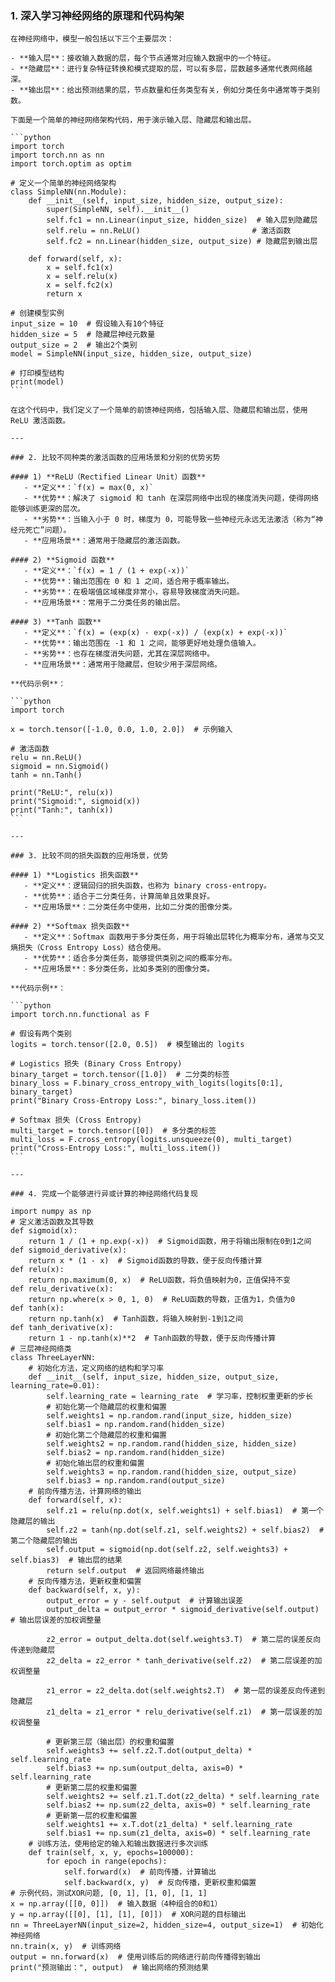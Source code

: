 ### 1. 深入学习神经网络的原理和代码构架
	
	在神经网络中，模型一般包括以下三个主要层次：
	
	- **输入层**：接收输入数据的层，每个节点通常对应输入数据中的一个特征。
	- **隐藏层**：进行复杂特征转换和模式提取的层，可以有多层，层数越多通常代表网络越深。
	- **输出层**：给出预测结果的层，节点数量和任务类型有关，例如分类任务中通常等于类别数。
	
	下面是一个简单的神经网络架构代码，用于演示输入层、隐藏层和输出层。
	
	```python
	import torch
	import torch.nn as nn
	import torch.optim as optim
	
	# 定义一个简单的神经网络架构
	class SimpleNN(nn.Module):
	    def __init__(self, input_size, hidden_size, output_size):
	        super(SimpleNN, self).__init__()
	        self.fc1 = nn.Linear(input_size, hidden_size)  # 输入层到隐藏层
	        self.relu = nn.ReLU()                         # 激活函数
	        self.fc2 = nn.Linear(hidden_size, output_size) # 隐藏层到输出层
	
	    def forward(self, x):
	        x = self.fc1(x)
	        x = self.relu(x)
	        x = self.fc2(x)
	        return x
	
	# 创建模型实例
	input_size = 10  # 假设输入有10个特征
	hidden_size = 5  # 隐藏层神经元数量
	output_size = 2  # 输出2个类别
	model = SimpleNN(input_size, hidden_size, output_size)
	
	# 打印模型结构
	print(model)
	```
	
	在这个代码中，我们定义了一个简单的前馈神经网络，包括输入层、隐藏层和输出层，使用 ReLU 激活函数。
	
	---
	
	### 2. 比较不同种类的激活函数的应用场景和分别的优势劣势
	
	#### 1) **ReLU（Rectified Linear Unit）函数**
	   - **定义**：`f(x) = max(0, x)`
	   - **优势**：解决了 sigmoid 和 tanh 在深层网络中出现的梯度消失问题，使得网络能够训练更深的层次。
	   - **劣势**：当输入小于 0 时，梯度为 0，可能导致一些神经元永远无法激活（称为“神经元死亡”问题）。
	   - **应用场景**：通常用于隐藏层的激活函数。
	
	#### 2) **Sigmoid 函数**
	   - **定义**：`f(x) = 1 / (1 + exp(-x))`
	   - **优势**：输出范围在 0 和 1 之间，适合用于概率输出。
	   - **劣势**：在极端值区域梯度非常小，容易导致梯度消失问题。
	   - **应用场景**：常用于二分类任务的输出层。
	
	#### 3) **Tanh 函数**
	   - **定义**：`f(x) = (exp(x) - exp(-x)) / (exp(x) + exp(-x))`
	   - **优势**：输出范围在 -1 和 1 之间，能够更好地处理负值输入。
	   - **劣势**：也存在梯度消失问题，尤其在深层网络中。
	   - **应用场景**：通常用于隐藏层，但较少用于深层网络。
	
	**代码示例**：
	
	```python
	import torch
	
	x = torch.tensor([-1.0, 0.0, 1.0, 2.0])  # 示例输入
	
	# 激活函数
	relu = nn.ReLU()
	sigmoid = nn.Sigmoid()
	tanh = nn.Tanh()
	
	print("ReLU:", relu(x))
	print("Sigmoid:", sigmoid(x))
	print("Tanh:", tanh(x))
	```
	
	---
	
	### 3. 比较不同的损失函数的应用场景，优势
	
	#### 1) **Logistics 损失函数**
	   - **定义**：逻辑回归的损失函数，也称为 binary cross-entropy。
	   - **优势**：适合于二分类任务，计算简单且效果良好。
	   - **应用场景**：二分类任务中使用，比如二分类的图像分类。
	
	#### 2) **Softmax 损失函数**
	   - **定义**：Softmax 函数用于多分类任务，用于将输出层转化为概率分布，通常与交叉熵损失（Cross Entropy Loss）结合使用。
	   - **优势**：适合多分类任务，能够提供类别之间的概率分布。
	   - **应用场景**：多分类任务，比如多类别的图像分类。
	
	**代码示例**：
	
	```python
	import torch.nn.functional as F
	
	# 假设有两个类别
	logits = torch.tensor([2.0, 0.5])  # 模型输出的 logits
	
	# Logistics 损失 (Binary Cross Entropy)
	binary_target = torch.tensor([1.0])  # 二分类的标签
	binary_loss = F.binary_cross_entropy_with_logits(logits[0:1], binary_target)
	print("Binary Cross-Entropy Loss:", binary_loss.item())
	
	# Softmax 损失 (Cross Entropy)
	multi_target = torch.tensor([0])  # 多分类的标签
	multi_loss = F.cross_entropy(logits.unsqueeze(0), multi_target)
	print("Cross-Entropy Loss:", multi_loss.item())
	```
	
	---
	
	### 4. 完成一个能够进行异或计算的神经网络代码复现
	
	import numpy as np
	# 定义激活函数及其导数
	def sigmoid(x):
	    return 1 / (1 + np.exp(-x))  # Sigmoid函数，用于将输出限制在0到1之间
	def sigmoid_derivative(x):
	    return x * (1 - x)  # Sigmoid函数的导数，便于反向传播计算
	def relu(x):
	    return np.maximum(0, x)  # ReLU函数，将负值映射为0，正值保持不变
	def relu_derivative(x):
	    return np.where(x > 0, 1, 0)  # ReLU函数的导数，正值为1，负值为0
	def tanh(x):
	    return np.tanh(x)  # Tanh函数，将输入映射到-1到1之间
	def tanh_derivative(x):
	    return 1 - np.tanh(x)**2  # Tanh函数的导数，便于反向传播计算
	# 三层神经网络类
	class ThreeLayerNN:
	    # 初始化方法，定义网络的结构和学习率
	    def __init__(self, input_size, hidden_size, output_size, learning_rate=0.01):
	        self.learning_rate = learning_rate  # 学习率，控制权重更新的步长
	        # 初始化第一个隐藏层的权重和偏置
	        self.weights1 = np.random.rand(input_size, hidden_size)
	        self.bias1 = np.random.rand(hidden_size)
	        # 初始化第二个隐藏层的权重和偏置
	        self.weights2 = np.random.rand(hidden_size, hidden_size)
	        self.bias2 = np.random.rand(hidden_size)
	        # 初始化输出层的权重和偏置
	        self.weights3 = np.random.rand(hidden_size, output_size)
	        self.bias3 = np.random.rand(output_size)
	    # 前向传播方法，计算网络的输出
	    def forward(self, x):
	        self.z1 = relu(np.dot(x, self.weights1) + self.bias1)  # 第一个隐藏层的输出
	        self.z2 = tanh(np.dot(self.z1, self.weights2) + self.bias2)  # 第二个隐藏层的输出
	        self.output = sigmoid(np.dot(self.z2, self.weights3) + self.bias3)  # 输出层的结果
	        return self.output  # 返回网络最终输出
	    # 反向传播方法，更新权重和偏置
	    def backward(self, x, y):
	        output_error = y - self.output  # 计算输出误差
	        output_delta = output_error * sigmoid_derivative(self.output)  # 输出层误差的加权调整量
	        
	        z2_error = output_delta.dot(self.weights3.T)  # 第二层的误差反向传递到隐藏层
	        z2_delta = z2_error * tanh_derivative(self.z2)  # 第二层误差的加权调整量
	        
	        z1_error = z2_delta.dot(self.weights2.T)  # 第一层的误差反向传递到隐藏层
	        z1_delta = z1_error * relu_derivative(self.z1)  # 第一层误差的加权调整量
	        
	        # 更新第三层（输出层）的权重和偏置
	        self.weights3 += self.z2.T.dot(output_delta) * self.learning_rate
	        self.bias3 += np.sum(output_delta, axis=0) * self.learning_rate
	        # 更新第二层的权重和偏置
	        self.weights2 += self.z1.T.dot(z2_delta) * self.learning_rate
	        self.bias2 += np.sum(z2_delta, axis=0) * self.learning_rate
	        # 更新第一层的权重和偏置
	        self.weights1 += x.T.dot(z1_delta) * self.learning_rate
	        self.bias1 += np.sum(z1_delta, axis=0) * self.learning_rate
	    # 训练方法，使用给定的输入和输出数据进行多次训练
	    def train(self, x, y, epochs=100000):
	        for epoch in range(epochs):
	            self.forward(x)  # 前向传播，计算输出
	            self.backward(x, y)  # 反向传播，更新权重和偏置
	# 示例代码，测试XOR问题, [0, 1], [1, 0], [1, 1]
	x = np.array([[0, 0]])  # 输入数据（4种组合的0和1）
	y = np.array([[0], [1], [1], [0]])  # XOR问题的目标输出
	nn = ThreeLayerNN(input_size=2, hidden_size=4, output_size=1)  # 初始化神经网络
	nn.train(x, y)  # 训练网络
	output = nn.forward(x)  # 使用训练后的网络进行前向传播得到输出
	print("预测输出：", output)  # 输出网络的预测结果
	
